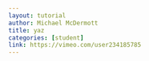 ```yaml
---
layout: tutorial
author: Michael McDermott
title: yaz
categories: [student]
link: https://vimeo.com/user234185785
---
```

